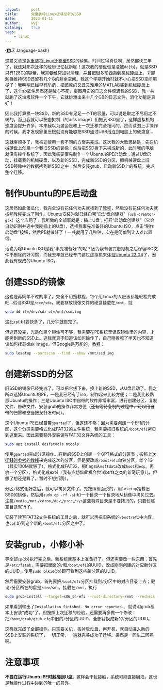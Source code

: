 ```yaml
---
layout:		post
title:		免重装将Linux迁移至新的SSD
date:		2023-01-15
author:		wyj
catalog:	true
tags:
    - linux
---
```


{:b:.Z .language-bash}

这篇文章是[免重装将Linux迁移至SSD](/2019/08/28/Ubuntu迁移记/)的续集。时间过得真快啊，居然都快三年了，我还对那次迁移的经历记忆犹新呢！这次我的硬盘倒是没被`dd`{:b}，就是SSD只有128G的容量，我需要经常加以清理，并且把很多东西搬到机械硬盘上，才能勉强维持SSD还留有几个G的剩余空间。我这个学期开始时就不小心把SSD空间用尽了：我明明已经早有防范，把该死的又丑又难用的MATLAB装到机械硬盘上了，这个sb软件居然还是贼心不死，妄图用它的日志文件填满我的SSD，我一共就跑了这垃圾软件一个下午，它就排泄出来十几个GB的日志文件，消化功能是真好！

因此我打算换一块SSD，新的SSD有足足一个T的容量，可以说是取之不尽用之不竭的。而且我就可以把虚拟机（的disk image）们搬到SSD里了，这样虚拟机的速度会提升许多。本来我以为这会是和上一次迁移完全相同的，然而试图上手操作的时候，我才发现家里压根就没有能够把SSD通过USB线连到电脑上的硬盘盒$\dots$

这就麻烦多了，我被迫使用一套不同的方案来完成。这次我的大致思路是：先在机械硬盘上创建一个我旧SSD的镜像；然后把SSD拆下来换成新的，此时我的电脑就没有操作系统了，因此我需要事先制作一个Ubuntu的PE启动盘；通过U盘启动，挂载我的机械硬盘、以及新的SSD，完成新SSD的分区，把机械硬盘上旧SSD镜像中的数据拷到新SSD之中；然后安装grub，启动新SSD上的系统，完成整个迁移。

# 制作Ubuntu的PE启动盘

这居然如此傻瓜化，我完全没有花任何功夫就找到了[教程](https://ubuntu.com/tutorials/create-a-usb-stick-on-ubuntu#1-overview)，然后没有花任何功夫就按照教程完成了制作。Ubuntu安装时就已经自带“启动盘创建器”（`usb-creator-gtk`）这个应用了，我所做的全部事就是：插上U盘；打开“启动盘创建器”（它会自动识别并选中我刚插上的U盘），选择我事先准备好的Ubuntu ISO，点击“制作启动盘”按钮，然后PE就做好了！一共就用了几秒钟，实在是简单到让人难以置信。

话说为啥Ubuntu ISO是我“事先准备好”的呢？因为我有装完虚拟机之后保留ISO文件不删除的好习惯，而我去年就已经专门装过虚拟机来[体验Ubuntu 22.04](/2022/04/22/Ubuntu-22.04%E4%BD%93%E9%AA%8C/)了，因此我有现成的Ubuntu ISO。

# 创建SSD的镜像

这也是再简单不过的事了，完全不用搜教程，每个用Linux的人应该都能轻松完成吧$\dots$假设SSD是`/dev/sda`，我要存放镜像文件的硬盘挂载在`/mnt`，就

```bash
sudo dd if=/dev/sda of=/mnt/ssd.img
```

这比`cp`{:b}要快多了，几分钟就跑完了。

但这还没完，光是创建个镜像可不够，我需要在PE系统里读取镜像里的内容，才能拷到新的SSD上。这我就真不知道该如何操作了，自己瞎折腾了半天也不知道该如何挂载disk image。但Google是万能的，[教程](https://superuser.com/questions/117136/how-can-i-mount-a-partition-from-dd-created-image-of-a-block-device-e-g-hdd-u)：

```bash
sudo losetup --partscan --find --show /mnt/ssd.img
```

# 创建新SSD的分区

旧SSD的镜像已经完成了，可以把它拔下来，换上新的SSD，从U盘启动了。我之所以选择Ubuntu的PE，一是我已经有了iso，制作起来比较方便；二是我比较熟悉Ubuntu的操作；三是Ubuntu ISO中自带的软件非常丰富，进行创建分区、复制文件、修改文件、安装grub的操作非常方便（~~还有等待复制的过程中，可以用自带的扫雷和空当接龙打发时间~~）。

这个Ubuntu PE已经自带`gparted`了，但这还不够：因为需要创建一个EFI的分区，这个分区需要格式化成FAT32的文件系统，我需要把旧系统的`/boot/efi`拷贝到这里来。因此需要额外安装读写FAT32文件系统的工具：

```bash
sudo apt install dosfstools mtools
```

使用`gparted`完成分区操作。在新的SSD上创建一个GPT格式的分区表；按照[上次迁移时参考的教程](http://cntchen.github.io/2017/02/11/Ubuntu16-10-%E8%BF%81%E7%A7%BB%E5%88%B0-SSD/)来完成这次的分区，但是要改成`/boot/efi`单独分区，给个1G（其实100M就够了），格式化成FAT32，把flags从`msftdata`改成`boot`和`esp`。再放一个分区`/`，格式化成ext4（我有点想借此机会尝试btrfs之类的新奇玩意儿，但想了想还是算了，暂时不想折腾）。

分区`/`格式化好之后，就可以拷贝文件了。先按照前面说的，用`losetup`挂载旧SSD的镜像，然后用`sudo cp -rf -a`{:b}一个目录一个目录地从镜像中拷贝过去。注意`/media`,`/mnt`,`/cdrom`,`/dev`,`/proc`,`/sys`这些特殊目录是不要拷贝的，只要创建空目录就行了。

安装了读写FAT32文件系统的工具之后，就可以再把旧系统的`/boot/efi`中内容，也`cp`{:b}到这个新的`/boot/efi`分区之中了。

# 安装grub，小修小补

等全部`cp`{:b}执行完之后，新系统就基本上准备好了。但还需要改一些东西：首先是`/etc/fstab`，需要把里面的`/`和`/boot/efi`的UUID，改成刚刚创建的对应新分区的UUID。使用`sudo blkid`{:b}即可看到这些新分区的UUID。

然后需要安装grub。首先要把`/boot/efi`分区挂载到`/`分区中的对应目录上去；假设`/`分区所在的盘是`/dev/sdb`，挂载在`/mnt`，执行

```bash
sudo grub-install --target=x86_64-efi --root-directory=/mnt --recheck --debug /dev/sdb
```

如果看到输出了`Installation finished. No error reported.`，就说明grub基本上安装“成功”了。但按照上次迁移的经验，还需要再多做一个修改：把`/boot/grub/grub.cfg`中旧的`/`分区的UUID，全部替换成新的`/`分区的UUID。

这样就完成了全部操作。只需要关机，拔掉启动盘，再开机，就自动进入新的SSD上安装的系统了，一切正常，一遍就完美成功了迁移。果然是一回生二回熟啊。

# 注意事项

**不要在运行Ubuntu PE时触碰到U盘**。这样会干扰接触，系统可能直接崩溃。这也是我操作过程中碰到的唯一的意外。
